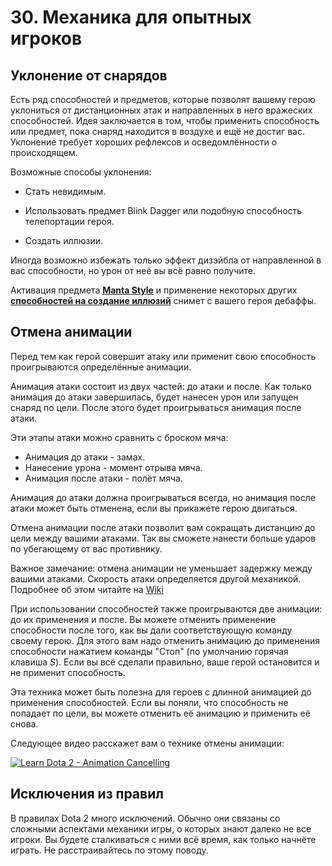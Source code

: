 # 30. Механика для опытных игроков

## Уклонение от снарядов

Есть ряд способностей и предметов, которые позволят вашему герою уклониться от дистанционных атак и направленных в него вражеских способностей. Идея заключается в том, чтобы применить способность или предмет, пока снаряд находится в воздухе и ещё не достиг вас. Уклонение требует хороших рефлексов и осведомлённости о происходящем.

Возможные способы уклонения:

* Стать невидимым.

* Использовать предмет Blink Dagger или подобную способность телепортации героя.

* Создать иллюзии.

Иногда возможно избежать только эффект дизэйбла от направленной в вас способности, но урон от неё вы всё равно получите.

Активация предмета [**Manta Style**](https://dota2-ru.gamepedia.com/Manta_Style) и применение некоторых других [**способностей на создание иллюзий**](https://dota2-ru.gamepedia.com/%D0%98%D0%BB%D0%BB%D1%8E%D0%B7%D0%B8%D0%B8) снимет с вашего героя дебаффы.

## Отмена анимации

Перед тем как герой совершит атаку или применит свою способность проигрываются определённые анимации. 

Анимация атаки состоит из двух частей: до атаки и после. Как только анимация до атаки завершилась, будет нанесен урон или запущен снаряд по цели. После этого будет проигрываться анимация после атаки. 

Эти этапы атаки можно сравнить с броском мяча:

* Анимация до атаки - замах.
* Нанесение урона - момент отрыва мяча.
* Анимация после атаки - полёт мяча.

Анимация до атаки должна проигрываться всегда, но анимация после атаки может быть отменена, если вы прикажете герою двигаться.

Отмена анимации после атаки позволит вам сокращать дистанцию до цели между вашими атаками. Так вы сможете нанести больше ударов по убегающему от вас противнику.

Важное замечание: отмена анимации не уменьшает задержку между вашими атаками. Скорость атаки определяется другой механикой. Подробнее об этом читайте на [Wiki](https://dota2-ru.gamepedia.com/%D0%A1%D0%BA%D0%BE%D1%80%D0%BE%D1%81%D1%82%D1%8C_%D0%B0%D1%82%D0%B0%D0%BA%D0%B8)

При использовании способностей также проигрываются две анимации: до их применения и после. Вы можете отменить применение способности после того, как вы дали соответствующую команду своему герою. Для этого вам надо отменить анимацию до применения способности нажатием команды "Стоп" (по умолчанию горячая клавиша *S*). Если вы всё сделали правильно, ваше герой остановится и не применит способность.

Эта техника может быть полезна для героев с длинной анимацией до применения способностей. Если вы поняли, что способность не попадает по цели, вы можете отменить её анимацию и применить её снова.

Следующее видео расскажет вам о технике отмены анимации:

[![Learn Dota 2 - Animation Cancelling](http://img.youtube.com/vi/SVw-D3-C9bc/0.jpg)](https://www.youtube.com/watch?v=SVw-D3-C9bc)

## Исключения из правил

В правилах Dota 2 много исключений. Обычно они связаны со сложными аспектами механики игры, о которых знают далеко не все игроки. Вы будете сталкиваться с ними всё время, как только начнёте играть. Не расстраивайтесь по этому поводу.
